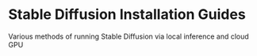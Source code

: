 # Stable Diffusion Installation Guides
Various methods of running Stable Diffusion via local inference and cloud GPU

